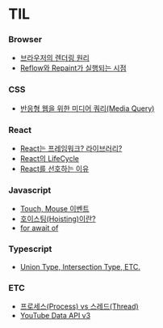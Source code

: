 # TIL

### Browser
- [브라우저의 렌더링 원리](browser/브라우저의%20렌더링%20원리.md)
- [Reflow와 Repaint가 실행되는 시점](browser/Reflow와%20Repaint가%20실행되는%20시점.md)

### CSS
- [반응형 웹을 위한 미디어 쿼리(Media Query)](css/미디어%20쿼리(Media%20Query).md)

### React
- [React는 프레임워크? 라이브러리?](react/프레임워크%20vs%20라이브러리.md)
- [React의 LifeCycle](react/React의%20LifeCycle.md)
- [React를 선호하는 이유](react/React를%20선호하는%20이유.md)

### Javascript
- [Touch, Mouse 이벤트](javascript/Touch%2C%20Mouse%20이벤트.md)
- [호이스팅(Hoisting)이란?](javascript/호이스팅(Hoisting)이란%3F.md)
- [for await of](javascript/for%20await%20of.md)

### Typescript
- [Union Type, Intersection Type, ETC.](typescript/Union%20Type%2C%20Intersection%20Type%2C%20ETC.md)

### ETC
- [프로세스(Process) vs 스레드(Thread)](etc/프로세스(Process)%20vs%20스레드(Thread).md)
- [YouTube Data API v3](etc/YouTube%20Data%20API%20v3%20적용하기.md)
